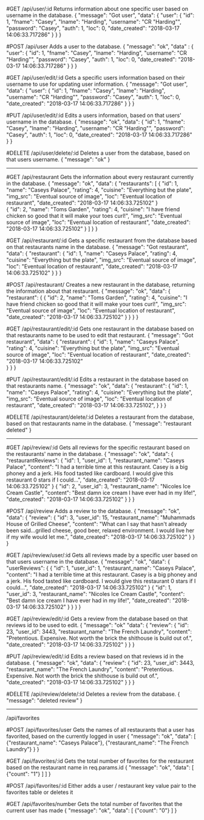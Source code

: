 #GET /api/user/:id
Returns information about one specific user based on username in the database.
{
  "message": "Got user",
  "data": {
    "user": {
      "id": 1,
      "fname": "Casey",
      "lname": "Harding",
      "username": "CR "Harding"",
      "password": "Casey",
      "auth": 1,
      "loc": 0,
      "date_created": "2018-03-17 14:06:33.717286"
    }
  }
}

#POST /api/user
Adds a user to the database.
{
  "message": "ok",
  "data" : {
    "user": {
      "id": 1,
      "fname": "Casey",
      "lname": "Harding",
      "username": "CR "Harding"",
      "password": "Casey",
      "auth": 1,
      "loc": 0,
      "date_created": "2018-03-17 14:06:33.717286"
    }
  }
}

#GET /api/user/edit/:id
Gets a specific users information based on their username to use for updating user information.
{
  "message": "Got user",
  "data": {
    "user": {
      "id": 1,
      "fname": "Casey",
      "lname": "Harding",
      "username": "CR "Harding"",
      "password": "Casey",
      "auth": 1,
      "loc": 0,
      "date_created": "2018-03-17 14:06:33.717286"
    }
  }
}

#PUT /api/user/edit/:id
Edits a users information, based on that users' username in the database.
{
  "message": "ok",
  "data": {
    "id": 1,
    "fname": "Casey",
    "lname": "Harding",
    "username": "CR "Harding"",
    "password": "Casey",
    "auth": 1,
    "loc": 0,
    "date_created": "2018-03-17 14:06:33.717286"    
  }
}

#DELETE /api/user/delete/:id
Deletes a user from the database, based on that users username.
{
 "message": "ok"
}

-----------------------------------------

#GET /api/restaurant
Gets the information about every restaurant currently in the database.
{
  "message": "ok",
  "data": {
    "restaurants": [
    {
      "id": 1,
      "name": "Caseys Palace",
      "rating": 4,
      "cuisine": "Everything but the plate",
      "img_src": "Eventual source of image",
      "loc": "Eventual location of restaurant",
      "date_created": "2018-03-17 14:06:33.725102"
    }  
    {
      "id": 2,
      "name": "Toms Garden",
      "rating": 4,
      "cuisine": "I have friend chicken so good that it will make your toes curl!",
      "img_src": "Eventual source of image",
      "loc": "Eventual location of restaurant",
      "date_created": "2018-03-17 14:06:33.725102"
    }
    ]
  }
}

#GET /api/restaurant/:id
Gets a specific restaurant from the database based on that restaurants name in the database.
{
  "message": "Got restaurant",
  "data": {
    "restaurant": {
      "id": 1,
      "name": "Caseys Palace",
      "rating": 4,
      "cuisine": "Everything but the plate",
      "img_src": "Eventual source of image",
      "loc": "Eventual location of restaurant",
      "date_created": "2018-03-17 14:06:33.725102"
    }
  }
}

#POST /api/restaurant/
Creates a new restaurant in the database, returning the information about that restaurant.
{
  "message": "ok",
  "data": {
    "restaurant": {
      {
        "id": 2,
        "name": "Toms Garden",
        "rating": 4,
        "cuisine": "I have friend chicken so good that it will make your toes curl!",
        "img_src": "Eventual source of image",
        "loc": "Eventual location of restaurant",
        "date_created": "2018-03-17 14:06:33.725102"
      }
    }
  }
}

#GET /api/restaurant/edit/:id
Gets one restaurant in the database based on that restaurants name to be used to edit that restaurant.
{
  "message": "Got restaurant",
  "data": {
    "restaurant": {
      "id": 1,
      "name": "Caseys Palace",
      "rating": 4,
      "cuisine": "Everything but the plate",
      "img_src": "Eventual source of image",
      "loc": "Eventual location of restaurant",
      "date_created": "2018-03-17 14:06:33.725102"  
    }
  }
}

#PUT /api/restaurant/edit/:id
Edits a restaurant in the database based on that restaurants name.
{
  "message": "ok",
  "data": {
    "restaurant": {
      "id": 1,
      "name": "Caseys Palace",
      "rating": 4,
      "cuisine": "Everything but the plate",
      "img_src": "Eventual source of image",
      "loc": "Eventual location of restaurant",
      "date_created": "2018-03-17 14:06:33.725102",
    }
  }
}

#DELETE /api/restaurant/delete/:id
Deletes a restaurant from the database, based on that restaurants name in the database.
{
  "message": "restaurant deleted"
}


---------------------------------------


#GET /api/review/:id
Gets all reviews for the specific restaurant based on the restaurants' name in the database.
{
  "message": "ok",
  "data": {
    "restaurantReviews": {
        "id": 1,
        "user_id": 1,
        "restaurant_name": "Caseys Palace",
        "content": "I had a terrible time at this restaurant. Casey is a big phoney and a jerk. His food tasted like cardboard. I would give this restaurant 0 stars if I could...",
        "date_created": "2018-03-17 14:06:33.725102"
    }
    {
      "id": 2,
      "user_id": 3,
      "restaurant_name": "Nicoles Ice Cream Castle",
      "content": "Best damn ice cream I have ever had in my life!",
      "date_created": "2018-03-17 14:06:33.725102"
    }
  }
}

#POST /api/review
Adds a review to the database.
{
  "message": "ok",
  "data": {
    "review": {
      "id": 3,
      "user_id": 15,
      "restaurant_name": "Muhammads House of Grilled Cheese",
      "content": "What can I say that hasn't already been said...grilled cheese, good beer, relaxed environment. I would live her if my wife would let me.",
      "date_created": "2018-03-17 14:06:33.725102"
    }
  }
}

#GET /api/review/user/:id
Gets all reviews made by a specific user based on that users username in the database.
{
  "message": "ok",
  "data": {
    "userReviews": {
      {
         "id": 1,
         "user_id": 1,
         "restaurant_name": "Caseys Palace",
         "content": "I had a terrible time at this restaurant. Casey is a big phoney and a jerk. His food tasted like cardboard. I would give this restaurant 0 stars if I could...",
         "date_created": "2018-03-17 14:06:33.725102"
     }
     {
       "id": 1,
       "user_id": 3,
       "restaurant_name": "Nicoles Ice Cream Castle",
       "content": "Best damn ice cream I have ever had in my life!",
       "date_created": "2018-03-17 14:06:33.725102"
     }
    }
  }
}

#GET /api/review/edit/:id
Gets a review from the database based on that reviews id to be used to edit.
{
  "message": "ok"
  "data": {
    "review": {
      "id": 23,
      "user_id": 3443,
      "restaurant_name": "The French Laundry",
      "content": "Pretentious. Expensive. Not worth the brick the shithouse is build out of.",
      "date_created": "2018-03-17 14:06:33.725102"
    }
  }
}

#PUT /api/review/edit/:id
Edits a review based on that reviews id in the database.
{
  "message": "ok",
  "data": {
    "review": {
      "id": 23,
      "user_id": 3443,
      "restaurant_name": "The French Laundry",
      "content": "Pretentious. Expensive. Not worth the brick the shithouse is build out of.",
      "date_created": "2018-03-17 14:06:33.725102"
    }
  }
}

#DELETE /api/review/delete/:id
Deletes a review from the database.
{
  "message": "deleted review"
}



-------------------

/api/favorites

#POST /api/favorites/user
Gets the names of all restaurants that a user has favorited, based on the currently logged in user
{
  "message": "ok",
  "data": [
  {"restaurant_name": "Caseys Palace"},
  {"restaurant_name": "The French Laundry"}
  }
}

#GET /api/favorites/:id
Gets the total number of favorites for the restaurant based on the restaurant name in req.params.id
{
  "message": "ok",
      "data": [
        {"count": "1"}
      ]
  ]
}

#POST /api/favorites/:id
Either adds a user / restaurant key value pair to the favorites table or deletes it

#GET /api/favorites/number
Gets the total number of favorites that the current user has made
{
  "message": "ok",
    "data": [
      {"count": "0"}
    ]
}
